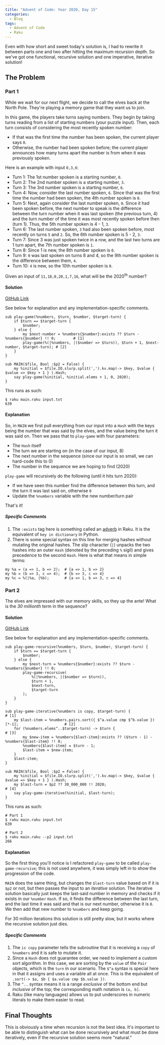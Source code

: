 ```yaml
---
title: "Advent of Code: Year 2020, Day 15"
categories:
  - Blog
tags:
  - Advent of Code
  - Raku
---
```


Even with how short and sweet today's solution is, I had to rewrite it between parts one and two after hitting the maximum recursion depth. So we've got one functional, recursive solution and one imperative, iterative solution!

## The Problem

### Part 1

While we wait for our next flight, we decide to call the elves back at the North Pole. They're playing a memory game that they want us to join.

In this game, the players take turns saying numbers. They begin by taking turns reading from a list of starting numbers (your puzzle input). Then, each turn consists of considering the most recently spoken number:

- If that was the first time the number has been spoken, the current player says `0`.
- Otherwise, the number had been spoken before; the current player announces how many turns apart the number is from when it was previously spoken.

Here is an example with input `0,3,6`:

- Turn 1: The 1st number spoken is a starting number, `0`.
- Turn 2: The 2nd number spoken is a starting number, `3`.
- Turn 3: The 3rd number spoken is a starting number, `6`.
- Turn 4: Now, consider the last number spoken, `6`. Since that was the first time the number had been spoken, the 4th number spoken is `0`.
- Turn 5: Next, again consider the last number spoken, `0`. Since it had been spoken before, the next number to speak is the difference between the turn number when it was last spoken (the previous turn, 4) and the turn number of the time it was most recently spoken before then (turn 1). Thus, the 5th number spoken is 4 - 1, `3`.
- Turn 6: The last number spoken, `3` had also been spoken before, most recently on turns `5` and `2`. So, the 6th number spoken is 5 - 2, `3`.
- Turn 7: Since 3 was just spoken twice in a row, and the last two turns are 1 turn apart, the 7th number spoken is `1`.
- Turn 8: Since 1 is new, the 8th number spoken is `0`.
- Turn 9: `0` was last spoken on turns 8 and 4, so the 9th number spoken is the difference between them, `4`.
- Turn 10: `4` is new, so the 10th number spoken is `0`.

Given an input of `11,18,0,20,1,7,16`, what will be the 2020<sup>th</sup> number?

#### Solution

[GitHub Link](https://github.com/aaronreidsmith/advent-of-code/blob/main/2020/15/raku/main.raku)

See below for explanation and any implementation-specific comments.

```
sub play-game(%numbers, $turn, $number, $target-turn) {
    if $turn == $target-turn {
        $number;
    } else {
        my $next-number = %numbers{$number}:exists ?? $turn - %numbers{$number} !! 0;        # [1]
        play-game(%(|%numbers, |($number => $turn)), $turn + 1, $next-number, $target-turn); # [2]
    }
}

sub MAIN($file, Bool :$p2 = False) {
    my %initial = $file.IO.slurp.split(',').kv.map(-> $key, $value { $value => $key + 1 } ).Hash;
    say play-game(%initial, %initial.elems + 1, 0, 2020);
}
```

This runs as such:

```
$ raku main.raku input.txt
639
```

#### Explanation

So, in `MAIN` we first pull everything from our input into a `Hash` with the keys being the number that was said by the elves, and the value being the turn it was said on. Then we pass that to `play-game` with four parameters: 

- The `Hash` itself
- The turn we are starting on (in the case of our input, 8)
- The next number in the sequence (since our input is so small, we can hard-code this to 0)
- The number in the sequence we are hoping to find (2020)

`play-game` will recursively do the following (until it hits turn 2020):

- If we have seen this number find the difference between this turn, and the turn it was last said on, otherwise `0`
- Update the `%numbers` variable with the new number/turn pair

That's it!

##### Specific Comments

1. The `:exists` tag here is something called an [adverb](https://docs.raku.org/language/subscripts#index-entry-:exists_(subscript_adverb)) in Raku. It is the equivalent of `key in dictionary` in Python.
2. There is some special syntax on this line for merging hashes without mutating the original hashes. The slip character (`|`) unpacks the two hashes into an outer `Hash` (denoted by the preceding `%` sigil) and gives precedence to the second `Hash`. Here is what that means in simple terms:

```
my %a = (a => 1, b => 2);  # {a => 1, b => 2} 
my %b = (b => 3, c => 4);  # {b => 3, c => 4}
my %c = %(|%a, |%b);       # {a => 1, b => 3, c => 4}
```

### Part 2

The elves are impressed with our memory skills, so they up the ante! What is the _30 millionth_ term in the sequence?

#### Solution

[GitHub Link](https://github.com/aaronreidsmith/advent-of-code/blob/main/2020/15/raku/main.raku)

See below for explanation and any implementation-specific comments.

```
sub play-game-recursive(%numbers, $turn, $number, $target-turn) {
    if $turn == $target-turn {
        $number;
    } else {
        my $next-turn = %numbers{$number}:exists ?? $turn - %numbers{$number} !! 0;
        play-game-recursive(
            %(|%numbers, |($number => $turn)),
            $turn + 1,
            $next-turn,
            $target-turn
        );
    }
}

sub play-game-iterative(%numbers is copy, $target-turn) {                                      # [1]
    my $last-item = %numbers.pairs.sort({ $^a.value cmp $^b.value })[*-1];                     # [2]
    for (%numbers.elems^..$target-turn) -> $turn {                                             # [3]
        my $new-item = %numbers{$last-item}:exists ?? ($turn - 1) - %numbers{$last-item} !! 0;
        %numbers{$last-item} = $turn - 1;
        $last-item = $new-item;
    }
    $last-item;
}

sub MAIN($file, Bool :$p2 = False) {
    my %initial = $file.IO.slurp.split(',').kv.map(-> $key, $value { $value => $key + 1 } ).Hash;
    my $last-turn = $p2 ?? 30_000_000 !! 2020;                                                    # [4]
    say play-game-iterative(%initial, $last-turn);
}
```

This runs as such:

```
# Part 1
$ raku main.raku input.txt
639

# Part 2
$ raku main.raku --p2 input.txt
266
```

#### Explanation

So the first thing you'll notice is I refactored `play-game` to be called `play-game-recursive`; this is not used anywhere, it was simply left in to show the progression of the code.

`MAIN` does the same thing, but changes the `$last-turn` value based on if it is `$p2` or not, but then passes the input to an _iterative_ solution. The iterative solution basically just keeps the last-said number in memory and checks if it exists in our `%number` `Hash`. If so, it finds the difference between the last turn, and the last time it was said and that is our next number, otherwise it is `0`. We then add that new number to `%numbers` and keep going.

For 30 million iterations this solution is still pretty slow, but it works where the recursive solution just dies.

##### Specific Comments

1. The `is copy` parameter tells the subroutine that it is receiving a `copy` of `%numbers` and it is safe to mutate it.
2. Since a `Hash` does not guarantee order, we need to implement a custom sort algorithm. In this case, we are sorting by the `value` of the `Pair` objects, which is the `turn` in our scenario. The `$^a` syntax is special here in that it assigns and uses a variable all at once. This is the equivalent of `.sort(-> $a, $b { $a.value cmp $b.value })`.
3. The `^..` syntax means it is a range _exclusive_ of the bottom end but _inclusive_ of the top; the corresponding math notation is `(a, b]`.
4. Raku (like many languages) allows us to put underscores in numeric literals to make them easier to read.

## Final Thoughts

This is obviously a time when recursion is not the best idea. It's important to be able to distinguish what can be done recursively and what must be done iteratively, even if the recursive solution seems more "natural."
